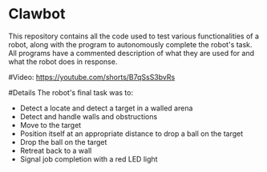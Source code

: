 # Clawbot
This repository contains all the code used to test various functionalities of a robot, along with the program to autonomously complete the robot's task. All programs have a commented description of what they are used for and what the robot does in response. 

#Video: https://youtube.com/shorts/B7qSsS3bvRs

#Details
The robot's final task was to:
- Detect a locate and detect a target in a walled arena
- Detect and handle walls and obstructions
- Move to the target
- Position itself at an appropriate distance to drop a ball on the target
- Drop the ball on the target
- Retreat back to a wall
- Signal job completion with a red LED light
